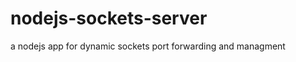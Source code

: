 nodejs-sockets-server
=====================

a nodejs app for dynamic sockets port forwarding and managment 